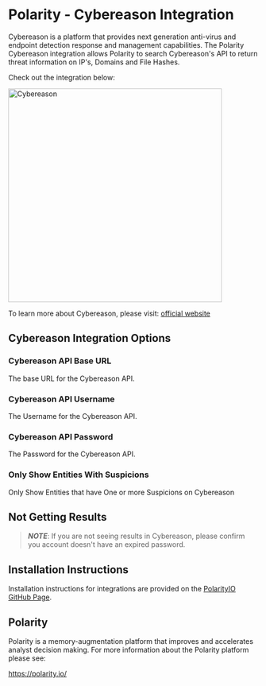 # Polarity - Cybereason Integration

Cybereason is a platform that provides next generation anti-virus and endpoint detection response and management capabilities.
The Polarity Cybereason integration allows Polarity to search Cybereason's API to return threat information on IP's, Domains and File Hashes.

Check out the integration below:

<img width="430" alt="Cybereason" src="https://user-images.githubusercontent.com/58269952/71111751-a88bde00-218f-11ea-8347-17355f38146c.png">

To learn more about Cybereason, please visit: [official website](https://www.cybereason.com/)


## Cybereason Integration Options

### Cybereason API Base URL
The base URL for the Cybereason API.

### Cybereason API Username
The Username for the Cybereason API.

### Cybereason API Password
The Password for the Cybereason API.

### Only Show Entities With Suspicions
Only Show Entities that have One or more Suspicions on Cybereason
 
## Not Getting Results
> ***NOTE***: If you are not seeing results in Cybereason, please confirm you account doesn't have an expired password.

## Installation Instructions

Installation instructions for integrations are provided on the [PolarityIO GitHub Page](https://polarityio.github.io/).

## Polarity

Polarity is a memory-augmentation platform that improves and accelerates analyst decision making.  For more information about the Polarity platform please see:

https://polarity.io/

